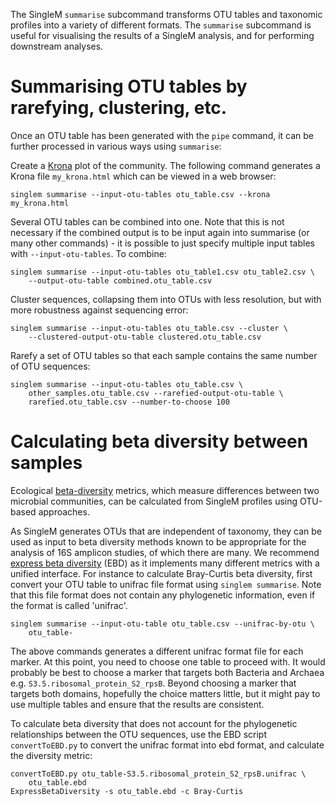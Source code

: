The SingleM `summarise` subcommand transforms OTU tables and taxonomic profiles into a variety of different formats. The `summarise` subcommand is useful for visualising the results of a SingleM analysis, and for performing downstream analyses.

# Summarising OTU tables by rarefying, clustering, etc.
Once an OTU table has been generated with the `pipe` command, it can be further processed in various ways using `summarise`:

Create a [Krona](https://sourceforge.net/p/krona/) plot of the community. The following command generates a Krona file `my_krona.html` which can be viewed in a web browser:
```
singlem summarise --input-otu-tables otu_table.csv --krona my_krona.html
```

Several OTU tables can be combined into one. Note that this is not necessary if the combined output is to be input again into summarise (or many other commands) - it is possible to just specify multiple input tables with `--input-otu-tables`. To combine:
```
singlem summarise --input-otu-tables otu_table1.csv otu_table2.csv \
    --output-otu-table combined.otu_table.csv
```

Cluster sequences, collapsing them into OTUs with less resolution, but with more robustness against sequencing error:
```
singlem summarise --input-otu-tables otu_table.csv --cluster \
    --clustered-output-otu-table clustered.otu_table.csv
```

Rarefy a set of OTU tables so that each sample contains the same number of OTU sequences:
```
singlem summarise --input-otu-tables otu_table.csv \
    other_samples.otu_table.csv --rarefied-output-otu-table \
    rarefied.otu_table.csv --number-to-choose 100
```

# Calculating beta diversity between samples
Ecological [beta-diversity](https://en.wikipedia.org/wiki/Beta_diversity) metrics, which measure differences between two microbial communities, can be calculated from SingleM profiles using OTU-based approaches.

As SingleM generates OTUs that are independent of taxonomy, they can be used as input to beta diversity methods known to be appropriate for the analysis of 16S amplicon studies, of which there are many. We recommend [express beta diversity](https://github.com/dparks1134/ExpressBetaDiversity) (EBD) as it implements many different metrics with a unified interface. For instance to calculate Bray-Curtis beta diversity, first convert your OTU table to unifrac file format using `singlem summarise`. Note that this file format does not contain any phylogenetic information, even if the format is called 'unifrac'.
```
singlem summarise --input-otu-table otu_table.csv --unifrac-by-otu \
    otu_table-
```
The above commands generates a different unifrac format file for each marker. At this point, you need to choose one table to proceed with. It would probably be best to choose a marker that targets both Bacteria and Archaea e.g. `S3.5.ribosomal_protein_S2_rpsB`. Beyond choosing a marker that targets both domains, hopefully the choice matters little, but it might pay to use multiple tables and ensure that the results are consistent. 

To calculate beta diversity that does not account for the phylogenetic relationships between the OTU sequences, use the EBD script `convertToEBD.py` to convert the unifrac format into ebd format, and calculate the diversity metric:
```
convertToEBD.py otu_table-S3.5.ribosomal_protein_S2_rpsB.unifrac \
    otu_table.ebd
ExpressBetaDiversity -s otu_table.ebd -c Bray-Curtis
```
